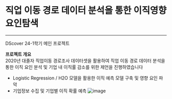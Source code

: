 # 직업 이동 경로 데이터 분석을 통한 이직영향요인탐색
---
DScover 24-1학기 메인 프로젝트

**프로젝트 개요**  
2020년 대졸자 직업이동 경로조사 데이터셋을 활용하여 직업 이동 경로 데이터 분석을 통한 이직 요인 분석 및 기업 내 이직률 감소를 위한 제언을 진행하였습니다


- Logistic Regression / H2O 모델을 활용한 이직 예측 모델 구축 및 영향 요인 파악
- 기업정보 수집 및 기업별 이직 확률 예측
![image](https://github.com/user-attachments/assets/ca124ef2-0a1e-419f-95cd-3270149ce85d)
